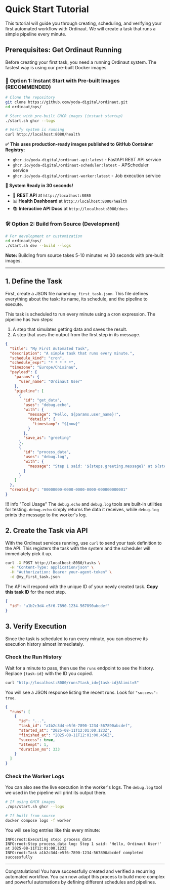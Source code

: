 # Quick Start Tutorial

This tutorial will guide you through creating, scheduling, and verifying your first automated workflow with Ordinaut. We will create a task that runs a simple pipeline every minute.

## Prerequisites: Get Ordinaut Running

Before creating your first task, you need a running Ordinaut system. The fastest way is using our pre-built Docker images.

### 🚀 **Option 1: Instant Start with Pre-built Images (RECOMMENDED)**

```bash
# Clone the repository
git clone https://github.com/yoda-digital/ordinaut.git
cd ordinaut/ops/

# Start with pre-built GHCR images (instant startup)
./start.sh ghcr --logs

# Verify system is running
curl http://localhost:8080/health
```

**✅ This uses production-ready images published to GitHub Container Registry:**
- `ghcr.io/yoda-digital/ordinaut-api:latest` - FastAPI REST API service
- `ghcr.io/yoda-digital/ordinaut-scheduler:latest` - APScheduler service  
- `ghcr.io/yoda-digital/ordinaut-worker:latest` - Job execution service

**🎉 System Ready in 30 seconds!**
- 📡 **REST API** at `http://localhost:8080`
- 📊 **Health Dashboard** at `http://localhost:8080/health`
- 📚 **Interactive API Docs** at `http://localhost:8080/docs`

### 🛠️ **Option 2: Build from Source (Development)**

```bash
# For development or customization
cd ordinaut/ops/
./start.sh dev --build --logs
```

**Note:** Building from source takes 5-10 minutes vs 30 seconds with pre-built images.

---

## 1. Define the Task

First, create a JSON file named `my_first_task.json`. This file defines everything about the task: its name, its schedule, and the pipeline to execute.

This task is scheduled to run every minute using a cron expression. The pipeline has two steps:
1.  A step that simulates getting data and saves the result.
2.  A step that uses the output from the first step in its message.

```json
{
  "title": "My First Automated Task",
  "description": "A simple task that runs every minute.",
  "schedule_kind": "cron",
  "schedule_expr": "* * * * *",
  "timezone": "Europe/Chisinau",
  "payload": {
    "params": {
      "user_name": "Ordinaut User"
    },
    "pipeline": [
      {
        "id": "get_data",
        "uses": "debug.echo",
        "with": {
          "message": "Hello, ${params.user_name}!",
          "details": {
            "timestamp": "${now}"
          }
        },
        "save_as": "greeting"
      },
      {
        "id": "process_data",
        "uses": "debug.log",
        "with": {
          "message": "Step 1 said: '${steps.greeting.message}' at ${steps.greeting.details.timestamp}"
        }
      }
    ]
  },
  "created_by": "00000000-0000-0000-0000-000000000001"
}
```

!!! info "Tool Usage"
    The `debug.echo` and `debug.log` tools are built-in utilities for testing. `debug.echo` simply returns the data it receives, while `debug.log` prints the message to the worker's log.

## 2. Create the Task via API

With the Ordinaut services running, use `curl` to send your task definition to the API. This registers the task with the system and the scheduler will immediately pick it up.

```bash
curl -X POST http://localhost:8080/tasks \
  -H "Content-Type: application/json" \
  -H "Authorization: Bearer your-agent-token" \
  -d @my_first_task.json
```

The API will respond with the unique ID of your newly created task. **Copy this task ID** for the next step.

```json
{
  "id": "a1b2c3d4-e5f6-7890-1234-567890abcdef"
}
```

## 3. Verify Execution

Since the task is scheduled to run every minute, you can observe its execution history almost immediately.

### Check the Run History

Wait for a minute to pass, then use the `runs` endpoint to see the history. Replace `{task-id}` with the ID you copied.

```bash
curl "http://localhost:8080/runs?task_id={task-id}&limit=5"
```

You will see a JSON response listing the recent runs. Look for `"success": true`.

```json
{
  "runs": [
    {
      "id": "...",
      "task_id": "a1b2c3d4-e5f6-7890-1234-567890abcdef",
      "started_at": "2025-08-11T12:01:00.123Z",
      "finished_at": "2025-08-11T12:01:00.456Z",
      "success": true,
      "attempt": 1,
      "duration_ms": 333
    }
  ]
}
```

### Check the Worker Logs

You can also see the live execution in the worker's logs. The `debug.log` tool we used in the pipeline will print its output there.

```bash
# If using GHCR images
./ops/start.sh ghcr --logs

# If built from source
docker compose logs -f worker
```

You will see log entries like this every minute:

```
INFO:root:Executing step: process_data
INFO:root:Step process_data log: Step 1 said: 'Hello, Ordinaut User!' at 2025-08-11T12:01:00.123Z
INFO:root:Task a1b2c3d4-e5f6-7890-1234-567890abcdef completed successfully
```

---

Congratulations! You have successfully created and verified a recurring automated workflow. You can now adapt this process to build more complex and powerful automations by defining different schedules and pipelines.